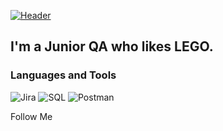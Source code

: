 [![Header](https://github.com/IhorAvram/IhorAvram/blob/main/assets/github_preview.jpg)](https://www.linkedin.com/in/ihoravram/)

## I'm a Junior QA who likes LEGO.

### Languages and Tools
![Jira](https://img.shields.io/badge/Jira-ffffff?style=for-the-badge&logo=jira&logoColor=2684ff)
![SQL](https://img.shields.io/badge/SQL-ffffff?style=for-the-badge&logo=mysql&logoColor=#00a691)
![Postman](https://img.shields.io/badge/Postman-ffffff?style=for-the-badge&logo=postman&logoColor=#00a691)

Follow Me

